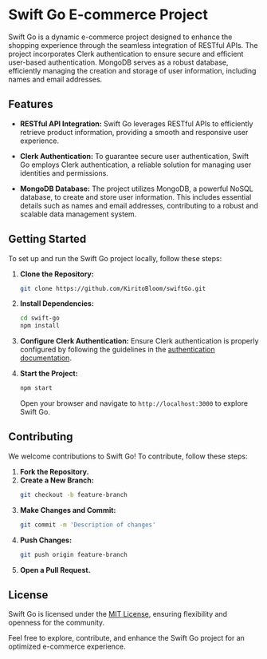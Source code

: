 # Swift Go E-commerce Project

Swift Go is a dynamic e-commerce project designed to enhance the shopping experience through the seamless integration of RESTful APIs. The project incorporates Clerk authentication to ensure secure and efficient user-based authentication. MongoDB serves as a robust database, efficiently managing the creation and storage of user information, including names and email addresses.

## Features

- **RESTful API Integration:** Swift Go leverages RESTful APIs to efficiently retrieve product information, providing a smooth and responsive user experience.

- **Clerk Authentication:** To guarantee secure user authentication, Swift Go employs Clerk authentication, a reliable solution for managing user identities and permissions.

- **MongoDB Database:** The project utilizes MongoDB, a powerful NoSQL database, to create and store user information. This includes essential details such as names and email addresses, contributing to a robust and scalable data management system.

## Getting Started

To set up and run the Swift Go project locally, follow these steps:

1. **Clone the Repository:**
   ```bash
   git clone https://github.com/KiritoBloom/swiftGo.git
   ```

2. **Install Dependencies:**
   ```bash
   cd swift-go
   npm install
   ```

3. **Configure Clerk Authentication:**
   Ensure Clerk authentication is properly configured by following the guidelines in the [authentication documentation](link-to-docs).

4. **Start the Project:**
   ```bash
   npm start
   ```

   Open your browser and navigate to `http://localhost:3000` to explore Swift Go.

## Contributing

We welcome contributions to Swift Go! To contribute, follow these steps:

1. **Fork the Repository.**
2. **Create a New Branch:**
   ```bash
   git checkout -b feature-branch
   ```
3. **Make Changes and Commit:**
   ```bash
   git commit -m 'Description of changes'
   ```
4. **Push Changes:**
   ```bash
   git push origin feature-branch
   ```
5. **Open a Pull Request.**

## License

Swift Go is licensed under the [MIT License](LICENSE), ensuring flexibility and openness for the community.

Feel free to explore, contribute, and enhance the Swift Go project for an optimized e-commerce experience.
